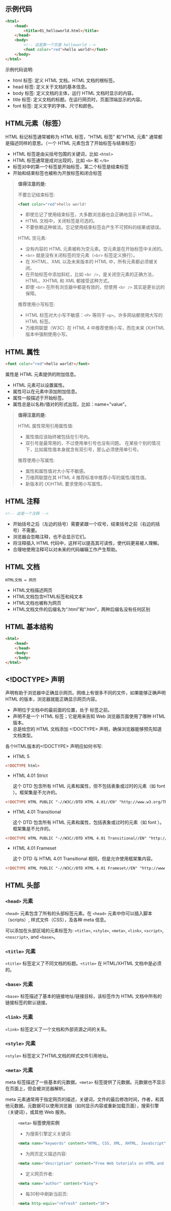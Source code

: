 ## 示例代码

```html
<html>	<head>		<title>01_helloworld.html</title>	</head>	<body>		<!-- 这是第一个页面 helloworld -->		<font color="red">hello world!</font>	</body></html>
```

示例代码说明:

- html 标签: 定义 HTML 文档，HTML 文档的根标签。
- head 标签: 定义关于文档的基本信息。
- body 标签: 定义文档的主体，运行 HTML 文档时显示的内容。
- title 标签: 定义文档的标题。在运行网页时，页面顶端显示的内容。
- font 标签: 定义文字的字体、尺寸和颜色。

## HTML元素（标签）

HTML 标记标签通常被称为 HTML 标签，"HTML 标签" 和"HTML 元素" 通常都是描述同样的意思。（一个 HTML 元素包含了开始标签与结束标签）

- HTML 标签是由尖括号包围的关键词，比如 `<html>`
- HTML 标签通常是成对出现的，比如 `<b>` 和 `</b>`
- 标签对中的第一个标签是开始标签，第二个标签是结束标签
- 开始和结束标签也被称为开放标签和闭合标签

> **值得注意的是:**
> 
> 不要忘记结束标签:
> 
> ```html
> <font color="red">hello world!
> ```
> 
> - 即使忘记了使用结束标签，大多数浏览器也会正确地显示 HTML。
> - HTML 文档中，关闭标签是可选的。
> - 不要依赖这种做法。忘记使用结束标签会产生不可预料的结果或错误。
> 
> HTML 空元素:
> 
> - 没有内容的 HTML 元素被称为空元素。空元素是在开始标签中关闭的。
> - `<br>` 就是没有关闭标签的空元素（`<br>` 标签定义换行）。
> - 在 XHTML、XML 以及未来版本的 HTML 中，所有元素都必须被关闭。
> - 在开始标签中添加斜杠，比如 `<br />`，是关闭空元素的正确方法，HTML、XHTML 和 XML 都接受这种方式。
> - 即使 `<br>` 在所有浏览器中都是有效的，但使用 `<br />` 其实是更长远的保障。
> 
> 推荐使用小写标签:
> 
> - HTML 标签对大小写不敏感：`<P>` 等同于 `<p>`。许多网站都使用大写的 HTML 标签。
> - 万维网联盟（W3C）在 HTML 4 中推荐使用小写，而在未来 (X)HTML 版本中强制使用小写。

## HTML 属性

```html
<font color="red">hello world!</font>```

属性是 HTML 元素提供的附加信息。

- HTML 元素可以设置属性。
- 属性可以在元素中添加附加信息。
- 属性一般描述于开始标签。
- 属性总是以名称/值对的形式出现，比如：name="value"。

> **值得注意的是:**
> 
> HTML 属性常用引用属性值:
> 
> - 属性值应该始终被包括在引号内。
> - 双引号是最常用的，不过使用单引号也没有问题。 在某些个别的情况下，比如属性值本身就含有双引号，那么必须使用单引号。
> 
> 推荐使用小写属性:
> 
> - 属性和属性值对大小写不敏感。
> - 万维网联盟在其 HTML 4 推荐标准中推荐小写的属性/属性值。
> - 新版本的 (X)HTML 要求使用小写属性。

## HTML 注释

```html
<!-- 这是一个注释 -->
```

- 开始括号之后（左边的括号）需要紧跟一个叹号，结束括号之前（右边的括号）不需要。
- 浏览器会忽略注释，也不会显示它们。
- 将注释插入 HTML 代码中，这样可以提高其可读性，使代码更易被人理解。
- 合理地使用注释可以对未来的代码编辑工作产生帮助。

## HTML 文档

```
HTML文档 = 网页
```

- HTML文档描述网页
- HTML文档包含HTML标签和纯文本
- HTML文档也被称为网页
- HTML文档文件的后缀名为“.html”和“.htm”，两种后缀名没有任何区别

## HTML 基本结构

```html
<html>	<head>	</head>	<body>	</body></html>
```

## <!DOCTYPE> 声明

<!DOCTYPE> 声明有助于浏览器中正确显示网页。网络上有很多不同的文件，如果能够正确声明 HTML 的版本，浏览器就能正确显示网页内容。

- <!DOCTYPE> 声明位于文档中的最前面的位置，处于 <html> 标签之前。
- <!DOCTYPE> 声明不是一个 HTML 标签；它是用来告知 Web 浏览器页面使用了哪种 HTML 版本。
- 总是给您的 HTML 文档添加 <!DOCTYPE> 声明，确保浏览器能够预先知道文档类型。

各个HTML版本的<!DOCTYPE> 声明应如何书写:

- HTML 5

```html
<!DOCTYPE html>
```

- HTML 4.01 Strict

	这个 DTD 包含所有 HTML 元素和属性，但不包括表象或过时的元素（如 font ）。框架集是不允许的。

```html
<!DOCTYPE HTML PUBLIC "-//W3C//DTD HTML 4.01//EN" "http://www.w3.org/TR/html4/strict.dtd">
```

- HTML 4.01 Transitional

	这个 DTD 包含所有 HTML 元素和属性，包括表象或过时的元素（如 font ）。框架集是不允许的。

```html
<!DOCTYPE HTML PUBLIC "-//W3C//DTD HTML 4.01 Transitional//EN" "http://www.w3.org/TR/html4/loose.dtd">
```

- HTML 4.01 Frameset

	这个 DTD 与 HTML 4.01 Transitional 相同，但是允许使用框架集内容。

```html
<!DOCTYPE HTML PUBLIC "-//W3C//DTD HTML 4.01 Frameset//EN" "http://www.w3.org/TR/html4/frameset.dtd">
```

## HTML 头部

### `<head>` 元素

`<head>` 元素包含了所有的头部标签元素。在 `<head>` 元素中你可以插入脚本（scripts）, 样式文件（CSS），及各种 meta 信息。

可以添加在头部区域的元素标签为: `<title>`, `<style>`, `<meta>`, `<link>`, `<script>`, `<noscript>`, and `<base>`。

### `<title>` 元素

`<title>` 标签定义了不同文档的标题。`<title>` 在 HTML/XHTML 文档中是必须的。

### `<base>` 元素

`<base>` 标签描述了基本的链接地址/链接目标，该标签作为 HTML 文档中所有的链接标签的默认链接。

### `<link>` 元素

`<link>` 标签定义了一个文档和外部资源之间的关系。

### `<style>` 元素

`<style>` 标签定义了HTML文档的样式文件引用地址。

### `<meta>` 元素

meta 标签描述了一些基本的元数据。`<meta>` 标签提供了元数据。元数据也不显示在页面上，但会被浏览器解析。

meta 元素通常用于指定网页的描述，关键词，文件的最后修改时间，作者，和其他元数据。元数据可以使用浏览器（如何显示内容或重新加载页面），搜索引擎（关键词），或其他 Web 服务。

> **`<meta>` 标签使用实例**
> 
> - 为搜索引擎定义关键词:
> 
> ```html
> <meta name="keywords" content="HTML, CSS, XML, XHTML, JavaScript">
> ```
> 
> - 为网页定义描述内容:
> 
> ```html
> <meta name="description" content="Free Web tutorials on HTML and CSS">
> ```
> 
> - 定义网页作者:
> 
> ```html
> <meta name="author" content="King">
> ```
> 
> - 每30秒中刷新当前页:
> 
> ```html
> <meta http-equiv="refresh" content="30">
> ```